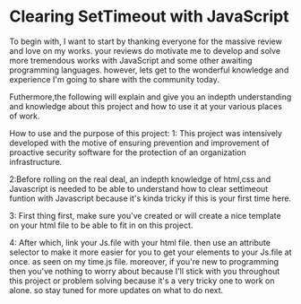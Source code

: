#  Clearing SetTimeout with JavaScript 
To begin with, I want to start by thanking everyone for the massive review and love on my works. your reviews do motivate me to develop and solve more tremendous works with JavaScript and some other awaiting programming languages. however, lets get to the wonderful knowledge and experience I'm going to share with the community today.

Futhermore,the following will explain and give you an indepth understanding and knowledge about this project and how to use it at your various places of work.

How to use and the purpose of this project:
1: This project was intensively developed with the motive of ensuring prevention and improvement of proactive security software for the protection of an organization infrastructure.

2:Before rolling on the real deal, an indepth knowledge of html,css and Javascript is needed to be able to understand how to clear settimeout funtion with Javascript because it's kinda tricky if this is your first time here.

3: First thing first, make sure you've created or will create a nice template on your html file to be able to fit in on this project.

4: After which, link your Js.file with your html file. then use an attribute selector to make it more easier for you to get your elements to your Js.file at once. as seen on my time.js file. moreover, if you're new to programming then you've nothing to worry about because I'll stick with you throughout this project or problem solving because it's a very tricky one to work on alone. so stay tuned for more updates on what to do next. 




